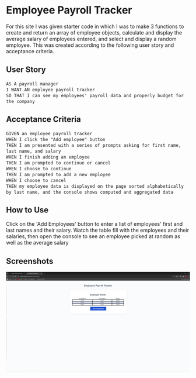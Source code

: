 # Employee Payroll Tracker
For this site I was given starter code in which I was to make 3 functions to create and return an array of employee objects, calculate and display the average salary of employees entered, and select and display a random employee. This was created according to the following user story and acceptance criteria.

## User Story
```
AS A payroll manager
I WANT AN employee payroll tracker
SO THAT I can see my employees' payroll data and properly budget for the company
```

## Acceptance Criteria
```
GIVEN an employee payroll tracker
WHEN I click the "Add employee" button
THEN I am presented with a series of prompts asking for first name, last name, and salary
WHEN I finish adding an employee
THEN I am prompted to continue or cancel
WHEN I choose to continue
THEN I am prompted to add a new employee
WHEN I choose to cancel
THEN my employee data is displayed on the page sorted alphabetically by last name, and the console shows computed and aggregated data
```

## How to Use
Click on the 'Add Employees' button to enter a list of employees' first and last names and their salary. Watch the table fill with the employees and their salaries, then open the console to see an employee picked at random as well as the average salary

## Screenshots

![alt text](assets/images/emp-pay-track.png)